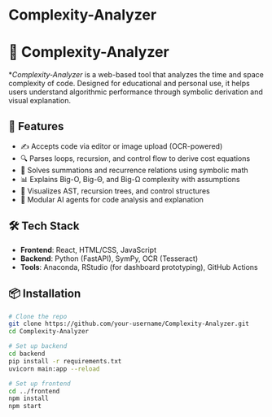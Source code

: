 # Complexity-Analyzer


# 🧠 Complexity-Analyzer

**Complexity-Analyzer* is a web-based tool that analyzes the time and space complexity of code. Designed for educational and personal use, it helps users understand algorithmic performance through symbolic derivation and visual explanation.

## 🚀 Features

- ✍️ Accepts code via editor or image upload (OCR-powered)
- 🔍 Parses loops, recursion, and control flow to derive cost equations
- 📐 Solves summations and recurrence relations using symbolic math
- 📊 Explains Big-O, Big-Θ, and Big-Ω complexity with assumptions
- 🌳 Visualizes AST, recursion trees, and control structures
- 🧩 Modular AI agents for code analysis and explanation

## 🛠️ Tech Stack

- **Frontend**: React, HTML/CSS, JavaScript
- **Backend**: Python (FastAPI), SymPy, OCR (Tesseract)
- **Tools**: Anaconda, RStudio (for dashboard prototyping), GitHub Actions

## 📦 Installation

```bash
# Clone the repo
git clone https://github.com/your-username/Complexity-Analyzer.git
cd Complexity-Analyzer

# Set up backend
cd backend
pip install -r requirements.txt
uvicorn main:app --reload

# Set up frontend
cd ../frontend
npm install
npm start

